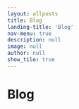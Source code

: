 ```yaml
---
layout: allposts
title: Blog
landing-title: 'Blog'
nav-menu: true
description: null
image: null
author: null
show_tile: true
---
```


<h1>Blog</h1>
